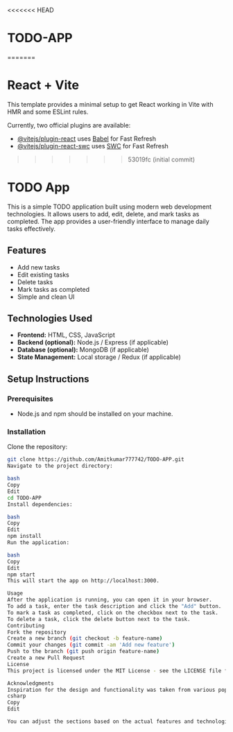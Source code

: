 <<<<<<< HEAD
# TODO-APP
=======
# React + Vite

This template provides a minimal setup to get React working in Vite with HMR and some ESLint rules.

Currently, two official plugins are available:

- [@vitejs/plugin-react](https://github.com/vitejs/vite-plugin-react/blob/main/packages/plugin-react/README.md) uses [Babel](https://babeljs.io/) for Fast Refresh
- [@vitejs/plugin-react-swc](https://github.com/vitejs/vite-plugin-react-swc) uses [SWC](https://swc.rs/) for Fast Refresh
>>>>>>> 53019fc (initial commit)

# TODO App

This is a simple TODO application built using modern web development technologies. It allows users to add, edit, delete, and mark tasks as completed. The app provides a user-friendly interface to manage daily tasks effectively.

## Features

- Add new tasks
- Edit existing tasks
- Delete tasks
- Mark tasks as completed
- Simple and clean UI

## Technologies Used

- **Frontend:** HTML, CSS, JavaScript
- **Backend (optional):** Node.js / Express (if applicable)
- **Database (optional):** MongoDB (if applicable)
- **State Management:** Local storage / Redux (if applicable)

## Setup Instructions

### Prerequisites

- Node.js and npm should be installed on your machine.

### Installation

 Clone the repository:

   ```bash
   git clone https://github.com/Amitkumar777742/TODO-APP.git
Navigate to the project directory:

bash
Copy
Edit
cd TODO-APP
Install dependencies:

bash
Copy
Edit
npm install
Run the application:

bash
Copy
Edit
npm start
This will start the app on http://localhost:3000.

Usage
After the application is running, you can open it in your browser.
To add a task, enter the task description and click the "Add" button.
To mark a task as completed, click on the checkbox next to the task.
To delete a task, click the delete button next to the task.
Contributing
Fork the repository
Create a new branch (git checkout -b feature-name)
Commit your changes (git commit -am 'Add new feature')
Push to the branch (git push origin feature-name)
Create a new Pull Request
License
This project is licensed under the MIT License - see the LICENSE file for details.

Acknowledgments
Inspiration for the design and functionality was taken from various popular task management apps.
csharp
Copy
Edit

You can adjust the sections based on the actual features and technologies used in your project!
